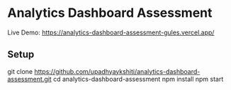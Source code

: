 # Analytics Dashboard Assessment

Live Demo: https://analytics-dashboard-assessment-gules.vercel.app/

## Setup


git clone https://github.com/upadhyaykshiti/analytics-dashboard-assessment.git
cd analytics-dashboard-assessment
npm install
npm start
